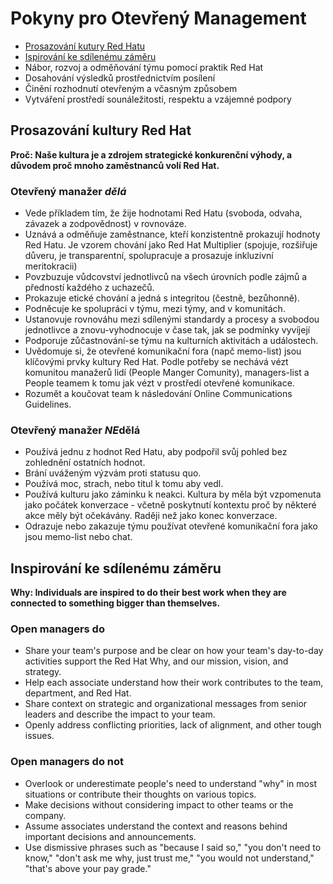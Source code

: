 # Pokyny pro Otevřený Management

- [Prosazování kutury Red Hatu](#prosazování-kultury-red-hat)
- [Ispirování ke sdílenému záměru](#nonexistent-anchor)
- Nábor, rozvoj a odměňování týmu pomocí praktik Red Hat
- Dosahování výsledků prostřednictvím posílení
- Činění rozhodnutí otevřeným a včasným způsobem
- Vytváření prostředí sounáležitosti, respektu a vzájemné podpory


## Prosazování kultury Red Hat

**Proč: Naše kultura je a zdrojem strategické konkurenční výhody, a důvodem proč mnoho zaměstnanců volí Red Hat.**

### Otevřený manažer *dělá*

- Vede příkladem tím, že žije hodnotami Red Hatu (svoboda, odvaha, závazek a zodpovědnost) v rovnováze.
- Uznává a odměňuje zaměstnance, kteří konzistentně prokazují hodnoty Red Hatu. Je vzorem chování jako Red Hat Multiplier (spojuje, rozšiřuje důveru, je transparentní, spolupracuje a prosazuje inkluzivní meritokracii)
- Povzbuzuje vůdcovství jednotlivců na všech úrovních podle zájmů a předností každého z uchazečů.
- Prokazuje etické chování a jedná s integritou (čestně, bezůhonně).
- Podněcuje ke spolupráci v týmu, mezi týmy, and v komunitách.
- Ustanovuje rovnováhu mezi sdílenými standardy a procesy a svobodou jednotlivce a znovu-vyhodnocuje v čase tak, jak se podmínky vyvíjejí
- Podporuje zůčastnování-se týmu na kulturních aktivitách a událostech.
- Uvědomuje si, že otevřené komunikační fora (napč memo-list) jsou klíčovými prvky kultury Red Hat. Podle potřeby se nechává vézt komunitou manažerů lidí (People Manger Comunity), managers-list a People teamem k tomu jak vézt v prostředí otevřené komunikace.
- Rozumět a koučovat team k následování Online Communications Guidelines.


### Otevřený manažer *NE*dělá

 - Používá jednu z hodnot Red Hatu, aby podpořil svůj pohled bez zohlednění ostatních hodnot.
 - Brání uváženým výzvám proti statusu quo.
 - Používá moc, strach, nebo titul k tomu aby vedl.
 - Používá kulturu jako záminku k neakci. Kultura by měla být vzpomenuta jako počátek konverzace - včetně poskytnutí kontextu proč by některé akce měly být očekávány. 
   Raději než jako konec konverzace.
 - Odrazuje nebo zakazuje týmu používat otevřené komunikační fora jako jsou memo-list nebo chat.

## Inspirování ke sdílenému záměru

**Why: Individuals are inspired to do their best work when they are connected to something bigger than themselves.**

### Open managers do

- Share your team's purpose and be clear on how your team's day-to-day activities support the Red Hat Why, and our mission, vision, and strategy.
- Help each associate understand how their work contributes to the team, department, and Red Hat.
- Share context on strategic and organizational messages from senior leaders and describe the impact to your team.
- Openly address conflicting priorities, lack of alignment, and other tough issues.

### Open managers do not

- Overlook or underestimate people's need to understand "why" in most situations or contribute their thoughts on various topics.
- Make decisions without considering impact to other teams or the company.
- Assume associates understand the context and reasons behind important decisions and announcements.
- Use dismissive phrases such as "because I said so," "you don't need to know," "don't ask me why, just trust me," "you would not understand," "that's above your pay grade."
